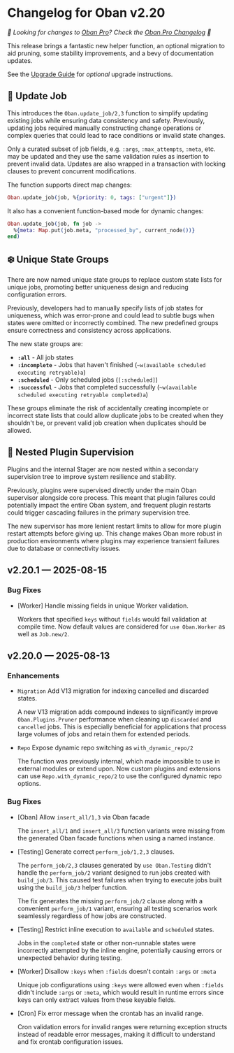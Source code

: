 # Changelog for Oban v2.20

_🌟 Looking for changes to [Oban Pro][pro]? Check the [Oban.Pro Changelog][opc] 🌟_

This release brings a fantastic new helper function, an optional migration to aid pruning, some
stability improvements, and a bevy of documentation updates.

See the [Upgrade Guide](v2-20.html) for _optional_ upgrade instructions.

## 🦋 Update Job

This introduces the `Oban.update_job/2,3` function to simplify updating existing jobs while
ensuring data consistency and safety. Previously, updating jobs required manually constructing
change operations or complex queries that could lead to race conditions or invalid state changes.

Only a curated subset of job fields, e.g. `:args`, `:max_attempts`, `:meta`, etc. may be updated
and they use the same validation rules as insertion to prevent invalid data. Updates are also
wrapped in a transaction with locking clauses to prevent concurrent modifications.

The function supports direct map changes:

```elixir
Oban.update_job(job, %{priority: 0, tags: ["urgent"]})
```

It also has a convenient function-based mode for dynamic changes:

```elixir
Oban.update_job(job, fn job ->
  %{meta: Map.put(job.meta, "processed_by", current_node())}
end)
```

## ❄️ Unique State Groups

There are now named unique state groups to replace custom state lists for unique jobs, promoting
better uniqueness design and reducing configuration errors.

Previously, developers had to manually specify lists of job states for uniqueness, which was
error-prone and could lead to subtle bugs when states were omitted or incorrectly combined. The
new predefined groups ensure correctness and consistency across applications.

The new state groups are:

- **`:all`** - All job states
- **`:incomplete`** - Jobs that haven't finished (`~w(available scheduled executing retryable)a`)
- **`:scheduled`** - Only scheduled jobs (`[:scheduled]`)
- **`:successful`** - Jobs that completed successfully (`~w(available scheduled executing retryable completed)a`)

These groups eliminate the risk of accidentally creating incomplete or incorrect state lists that
could allow duplicate jobs to be created when they shouldn't be, or prevent valid job creation
when duplicates should be allowed.

## 🪺 Nested Plugin Supervision

Plugins and the internal Stager are now nested within a secondary supervision tree to improve
system resilience and stability.

Previously, plugins were supervised directly under the main Oban supervisor alongside core
process. This meant that plugin failures could potentially impact the entire Oban system, and
frequent plugin restarts could trigger cascading failures in the primary supervision tree.

The new supervisor has more lenient restart limits to allow for more plugin restart attempts
before giving up. This change makes Oban more robust in production environments where plugins may
experience transient failures due to database or connectivity issues.

## v2.20.1 — 2025-08-15

### Bug Fixes

- [Worker] Handle missing fields in unique Worker validation.

  Workers that specified `keys` without `fields` would fail validation at compile time. Now
  default values are considered for `use Oban.Worker` as well as `Job.new/2`.

## v2.20.0 — 2025-08-13

### Enhancements

- `Migration` Add V13 migration for indexing cancelled and discarded states.

  A new V13 migration adds compound indexes to significantly improve `Oban.Plugins.Pruner`
  performance when cleaning up `discarded` and `cancelled` jobs. This is especially beneficial for
  applications that process large volumes of jobs and retain them for extended periods.

- `Repo` Expose dynamic repo switching as `with_dynamic_repo/2`

  The function was previously internal, which made impossible to use in external modules or extend
  upon. Now custom plugins and extensions can use `Repo.with_dynamic_repo/2` to use the configured
  dynamic repo options.

### Bug Fixes

- [Oban] Allow `insert_all/1,3` via Oban facade

  The `insert_all/1` and `insert_all/3` function variants were missing from the generated Oban
  facade functions when using a named instance.

- [Testing] Generate correct `perform_job/1,2,3` clauses.

  The `perform_job/2,3` clauses generated by `use Oban.Testing` didn't handle the `perform_job/2`
  variant designed to run jobs created with `build_job/3`. This caused test failures when trying
  to execute jobs built using the `build_job/3` helper function.

  The fix generates the missing `perform_job/2` clause along with a convenient `perform_job/1`
  variant, ensuring all testing scenarios work seamlessly regardless of how jobs are constructed.

- [Testing] Restrict inline execution to `available` and `scheduled` states.

  Jobs in the `completed` state or other non-runnable states were incorrectly attempted by the
  inline engine, potentially causing errors or unexpected behavior during testing.

- [Worker] Disallow `:keys` when `:fields` doesn't contain `:args` or `:meta`

  Unique job configurations using `:keys` were allowed even when `:fields` didn't include `:args`
  or `:meta`, which would result in runtime errors since keys can only extract values from these
  keyable fields.

- [Cron] Fix error message when the crontab has an invalid range.

  Cron validation errors for invalid ranges were returning exception structs instead of readable
  error messages, making it difficult to understand and fix crontab configuration issues.

[pro]: https://oban.pro
[opc]: https://oban.pro/docs/pro/changelog.html
